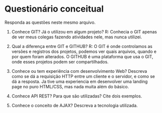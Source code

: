 # Questionário conceitual

Responda as questões neste mesmo arquivo.

1. Conhece GIT? Já o utilizou em algum projeto?
R: Conhecia o GIT apenas de ver meus colegas fazendo atividades nele, mas nunca utilizei.

2. Qual a diferença entre GIT e GITHUB?
R: O GIT é onde controlamos as versões e registros dos projetos, podemos ver quais arquivos, quando e por quem foram alterados. O GITHUB é uma plataforma que usa o GIT, onde esses projetos podem ser compartilhados.

3. Conhece ou tem experiência com desenvolvimento Web? Descreva como se dá a requisição HTTP entre um cliente e o servidor, e como se dá a resposta.
Ja tive uma experiencia em desenvolver uma landing page no puro HTML/CSS, mas nada muita além do básico.


4. Conhece API REST? Para que são utilizadas? Cite dois exemplos.

5. Conhece o conceito de AJAX? Descreva a tecnologia utilizada.

